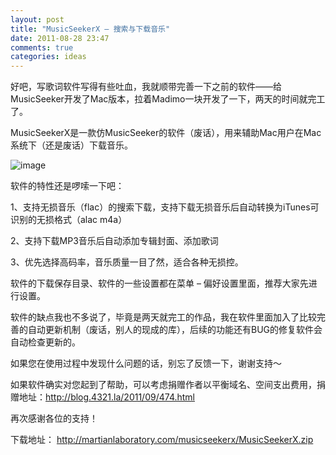 ```yaml
---
layout: post
title: "MusicSeekerX – 搜索与下载音乐"
date: 2011-08-28 23:47
comments: true
categories: ideas
---
```



好吧，写歌词软件写得有些吐血，我就顺带完善一下之前的软件——给MusicSeeker开发了Mac版本，拉着Madimo一块开发了一下，两天的时间就完工了。

MusicSeekerX是一款仿MusicSeeker的软件（废话），用来辅助Mac用户在Mac系统下（还是废话）下载音乐。

![image](http://i.imgur.com/eXcFL.png)

软件的特性还是啰嗦一下吧：

1、支持无损音乐（flac）的搜索下载，支持下载无损音乐后自动转换为iTunes可识别的无损格式（alac m4a）

2、支持下载MP3音乐后自动添加专辑封面、添加歌词

3、优先选择高码率，音乐质量一目了然，适合各种无损控。

软件的下载保存目录、软件的一些设置都在菜单 – 偏好设置里面，推荐大家先进行设置。

软件的缺点我也不多说了，毕竟是两天就完工的作品，我在软件里面加入了比较完善的自动更新机制（废话，别人的现成的库），后续的功能还有BUG的修复软件会自动检查更新的。

如果您在使用过程中发现什么问题的话，别忘了反馈一下，谢谢支持～

如果软件确实对您起到了帮助，可以考虑捐赠作者以平衡域名、空间支出费用，捐赠地址：http://blog.4321.la/2011/09/474.html

 

再次感谢各位的支持！

<!-- more -->

下载地址：
<http://martianlaboratory.com/musicseekerx/MusicSeekerX.zip>